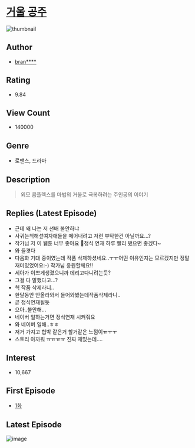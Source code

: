 # [거울 공주](https://comic.naver.com/bestChallenge/list?titleId=634145)
![thumbnail](https://image-comic.pstatic.net/user_contents_data/challenge_comic/2021/08/31/276879/thumbnail_202x164b5205938_620d_464e_984c_5d14d2128d01_00001990.JPEG)

## Author
- [bran****](https://comic.naver.com/artistTitle?id=276879)

## Rating
- 9.84

## View Count
- 140000

## Genre
- 로맨스, 드라마

## Description
> 외모 콤플렉스를 마법의 거울로 극복하려는 주인공의 이야기

## Replies (Latest Episode)
- 근데 왜 나는 저 선배 불안하냐
- 사귀는척해섶여자애들을 떼어내려고 저런 부탁한건 아닐까요...?
- 작가님 저 이 웹툰 너무 좋아요 💋정식 연재 하루 빨리 됐으면 좋겠다~
- 와 들켯다
- 다음화 기대 중이였는데 작품 삭제하셨네요..ㅜㅠ어떤 이유인지는 모르겠지만 정말 재미있었어요:-) 작가님 응원할께요!!
- 세아가 이쁘게생겼으니까 데리고다니려는듯?
- 그걸 다 말했다고...?
- 헉 작품 삭제라니..
- 한달동안 안올라와서 들어와봤는데작품삭제라니..
- 곧 정식연재될듯
- 으아..불안해...
- 네이버 일하는거면 정식연재 시켜줘요
- 와 네이버 일해..ㅎㅎ
- 저거 가지고 협박 같은거 할거같은 느낌이ㅠㅜㅜ
- 스토리 아까워 ㅠㅠㅠㅠ 진짜 재밌는데....

## Interest
- 10,667

## First Episode
- [1화](https://comic.naver.com/bestChallenge/detail?titleId=634145&no=18)

## Latest Episode
![image](https://image-comic.pstatic.net/user_contents_data/challenge_comic/2021/09/29/276879/upload_3846694645228123956.jpeg)
